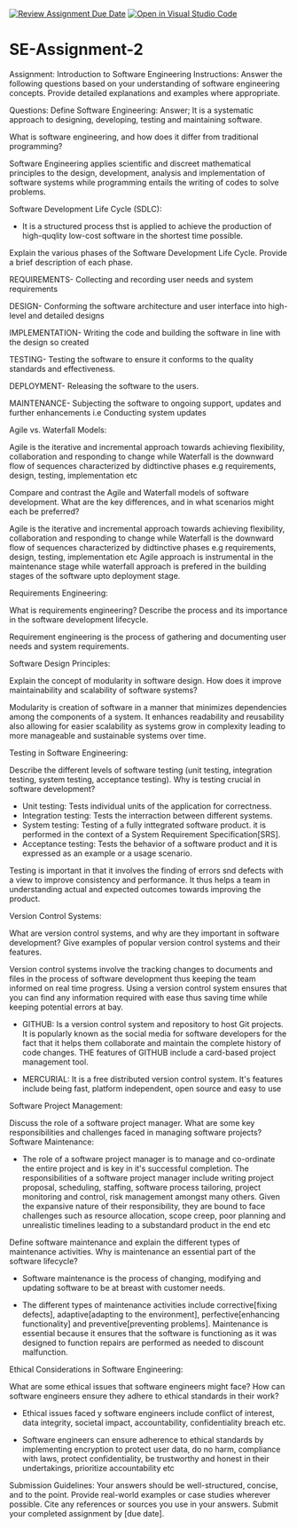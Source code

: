 [![Review Assignment Due Date](https://classroom.github.com/assets/deadline-readme-button-24ddc0f5d75046c5622901739e7c5dd533143b0c8e959d652212380cedb1ea36.svg)](https://classroom.github.com/a/-ucQIGTc)
[![Open in Visual Studio Code](https://classroom.github.com/assets/open-in-vscode-718a45dd9cf7e7f842a935f5ebbe5719a5e09af4491e668f4dbf3b35d5cca122.svg)](https://classroom.github.com/online_ide?assignment_repo_id=15260401&assignment_repo_type=AssignmentRepo)
# SE-Assignment-2
Assignment: Introduction to Software Engineering
Instructions:
Answer the following questions based on your understanding of software engineering concepts. Provide detailed explanations and examples where appropriate.

Questions:
Define Software Engineering:
Answer; It is a systematic approach to designing, developing, testing and maintaining software.

What is software engineering, and how does it differ from traditional programming?

Software Engineering applies scientific and discreet mathematical principles to the design, development, analysis and implementation of software systems while programming entails the writing of codes to solve problems.

Software Development Life Cycle (SDLC):

- It is a structured process thst is applied to achieve the production of high-quqlity low-cost software in the shortest time possible.

Explain the various phases of the Software Development Life Cycle. Provide a brief description of each phase.

REQUIREMENTS- Collecting and recording user needs and system requirements

DESIGN- Conforming the software architecture  and user interface into high-level and detailed designs

IMPLEMENTATION- Writing the code and building the software in line with the design so created

TESTING- Testing the software to ensure it conforms to the quality standards and effectiveness.

DEPLOYMENT- Releasing the software to the users.

MAINTENANCE- Subjecting the software to ongoing support, updates and further enhancements i.e Conducting system updates

Agile vs. Waterfall Models:

Agile is the iterative and incremental approach towards achieving flexibility, collaboration and responding to change while Waterfall is the downward flow of sequences characterized by didtinctive phases e.g requirements, design, testing, implementation etc

Compare and contrast the Agile and Waterfall models of software development. What are the key differences, and in what scenarios might each be preferred?

Agile is the iterative and incremental approach towards achieving flexibility, collaboration and responding to change while Waterfall is the downward flow of sequences characterized by didtinctive phases e.g requirements, design, testing, implementation etc
Agile approach is instrumental in the maintenance stage while waterfall approach is prefered in the building stages of the software upto deployment stage.



Requirements Engineering:



What is requirements engineering? Describe the process and its importance in the software development lifecycle.


Requirement engineering is the process of gathering and documenting user needs and system requirements.


Software Design Principles:

Explain the concept of modularity in software design. How does it improve maintainability and scalability of software systems?

Modularity is creation of software in a manner that minimizes dependencies among the components of a system. It enhances readability and reusability also allowing for easier scalability as systems grow in complexity leading to more manageable and sustainable systems over time.

Testing in Software Engineering:

Describe the different levels of software testing (unit testing, integration testing, system testing, acceptance testing). Why is testing crucial in software development?

- Unit testing: Tests individual units of the application for correctness.
- Integration testing: Tests the interraction between different systems.
- System testing: Testing of a fully inttegrated software product. it is performed in the context of a System Requirement Specification[SRS].
- Acceptance testing: Tests the behavior of a software product and it is expressed as an example or a usage scenario.

Testing is important in that it involves the finding of errors snd defects with a view to improve consistency and performance. It thus helps a team in understanding actual and expected outcomes towards improving the product.

Version Control Systems:

What are version control systems, and why are they important in software development? Give examples of popular version control systems and their features.

Version control systems involve the tracking changes to documents and files in the process of software development thus keeping the team informed on real time progress. Using a version control system ensures that you can find any information required with ease thus saving time while keeping potential errors at bay.

- GITHUB: Is a version control system and repository to host Git projects. It is popularly known as the social media for software developers for the fact that it helps them collaborate and maintain the complete history of code changes. THE features of GITHUB include a card-based project management tool.

- MERCURIAL: It is a free distributed version control system. It's features include being fast, platform independent, open source and easy to use

Software Project Management:

Discuss the role of a software project manager. What are some key responsibilities and challenges faced in managing software projects?
Software Maintenance:

- The role of a software project manager is to manage and co-ordinate the entire project and is key in it's successful completion. The responsibilities of a software project manager include writing project proposal, scheduling, staffing, software process tailoring, project monitoring and control, risk management amongst many others. Given the expansive nature of their responsibility, they are bound to face challenges such as resource allocation, scope creep, poor planning and unrealistic timelines leading to a substandard product in the end etc 


Define software maintenance and explain the different types of maintenance activities. Why is maintenance an essential part of the software lifecycle?

- Software maintenance is the process of changing, modifying and updating software to be at breast with customer needs. 

- The different types of maintenance activities include corrective[fixing defects], adaptive[adapting to the environment], perfective[enhancing functionality] and preventive[preventing problems]. Maintenance is essential because it ensures that the software is functioning as it was designed to function repairs are performed as needed to discount malfunction.

Ethical Considerations in Software Engineering:

What are some ethical issues that software engineers might face? How can software engineers ensure they adhere to ethical standards in their work?

- Ethical issues faced y software engineers include conflict of interest, data integrity, societal impact, accountability, confidentiality breach etc.

- Software engineers can ensure adherence to ethical standards by implementing encryption to protect user data, do no harm, compliance with laws, protect confidentiality, be trustworthy and honest in their undertakings, prioritize accountability etc

Submission Guidelines:
Your answers should be well-structured, concise, and to the point.
Provide real-world examples or case studies wherever possible.
Cite any references or sources you use in your answers.
Submit your completed assignment by [due date].
